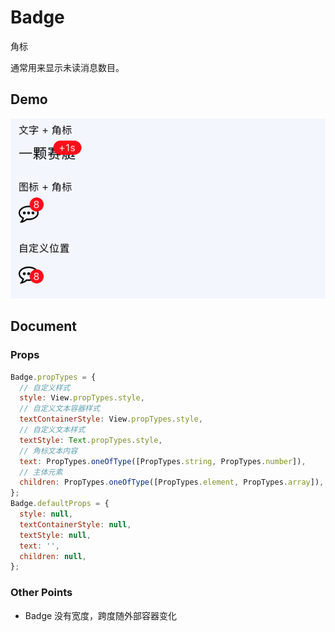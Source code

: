 # Badge

角标

通常用来显示未读消息数目。

## Demo

![](demo.png)

## Document

### Props

```js
Badge.propTypes = {
  // 自定义样式
  style: View.propTypes.style,
  // 自定义文本容器样式
  textContainerStyle: View.propTypes.style,
  // 自定义文本样式
  textStyle: Text.propTypes.style,
  // 角标文本内容
  text: PropTypes.oneOfType([PropTypes.string, PropTypes.number]),
  // 主体元素
  children: PropTypes.oneOfType([PropTypes.element, PropTypes.array]),
};
Badge.defaultProps = {
  style: null,
  textContainerStyle: null,
  textStyle: null,
  text: '',
  children: null,
};
```

### Other Points

- Badge 没有宽度，跨度随外部容器变化
